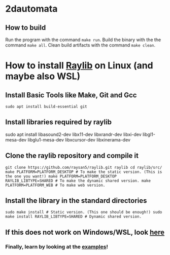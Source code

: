 # 2dautomata

## How to build
Run the program with the command `make run`.
Build the binary with the the command `make all`.
Clean build artifacts with the command `make clean`.

# How to install [Raylib](https://www.raylib.com/) on Linux (and maybe also WSL)
## Install Basic Tools like Make, Git and Gcc
`sudo apt install build-essential git`
## Install libraries required by raylib
sudo apt install libasound2-dev libx11-dev libxrandr-dev libxi-dev libgl1-mesa-dev libglu1-mesa-dev libxcursor-dev libxinerama-dev
## Clone the raylib repository and compile it
`git clone https://github.com/raysan5/raylib.git raylib
cd raylib/src/
make PLATFORM=PLATFORM_DESKTOP # To make the static version. (This is the one you want!)
make PLATFORM=PLATFORM_DESKTOP RAYLIB_LIBTYPE=SHARED # To make the dynamic shared version.
make PLATFORM=PLATFORM_WEB # To make web version.`
## Install the library in the standard directories
`sudo make install # Static version. (This one should be enough!)
sudo make install RAYLIB_LIBTYPE=SHARED # Dynamic shared version.`

## If this does not work on Windows/WSL, look [here](https://github.com/raysan5/raylib/wiki/Working-on-Windows)

### Finally, learn by looking at the [examples](https://www.raylib.com/examples.html)!
